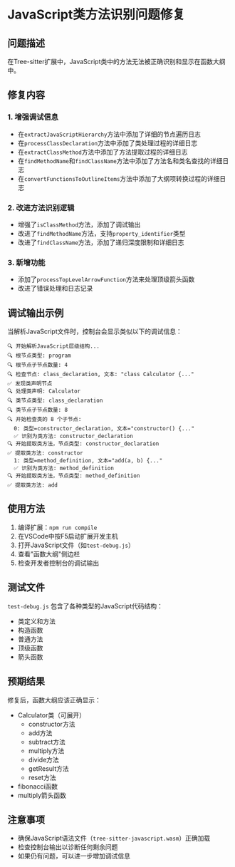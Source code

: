 # JavaScript类方法识别问题修复

## 问题描述
在Tree-sitter扩展中，JavaScript类中的方法无法被正确识别和显示在函数大纲中。

## 修复内容

### 1. 增强调试信息
- 在`extractJavaScriptHierarchy`方法中添加了详细的节点遍历日志
- 在`processClassDeclaration`方法中添加了类处理过程的详细日志
- 在`extractClassMethod`方法中添加了方法提取过程的详细日志
- 在`findMethodName`和`findClassName`方法中添加了方法名和类名查找的详细日志
- 在`convertFunctionsToOutlineItems`方法中添加了大纲项转换过程的详细日志

### 2. 改进方法识别逻辑
- 增强了`isClassMethod`方法，添加了调试输出
- 改进了`findMethodName`方法，支持`property_identifier`类型
- 改进了`findClassName`方法，添加了递归深度限制和详细日志

### 3. 新增功能
- 添加了`processTopLevelArrowFunction`方法来处理顶级箭头函数
- 改进了错误处理和日志记录

## 调试输出示例

当解析JavaScript文件时，控制台会显示类似以下的调试信息：

```
🔍 开始解析JavaScript层级结构...
🔍 根节点类型: program
🔍 根节点子节点数量: 4
🔍 检查节点: class_declaration, 文本: "class Calculator {..."
✅ 发现类声明节点
🔍 处理类声明: Calculator
🔍 类节点类型: class_declaration
🔍 类节点子节点数量: 8
🔍 开始检查类的 8 个子节点:
  0: 类型=constructor_declaration, 文本="constructor() {..."
  ✅ 识别为类方法: constructor_declaration
🔍 开始提取类方法，节点类型: constructor_declaration
✅ 提取类方法: constructor
  1: 类型=method_definition, 文本="add(a, b) {..."
  ✅ 识别为类方法: method_definition
🔍 开始提取类方法，节点类型: method_definition
✅ 提取类方法: add
```

## 使用方法

1. 编译扩展：`npm run compile`
2. 在VSCode中按F5启动扩展开发主机
3. 打开JavaScript文件（如`test-debug.js`）
4. 查看"函数大纲"侧边栏
5. 检查开发者控制台的调试输出

## 测试文件

`test-debug.js` 包含了各种类型的JavaScript代码结构：
- 类定义和方法
- 构造函数
- 普通方法
- 顶级函数
- 箭头函数

## 预期结果

修复后，函数大纲应该正确显示：
- Calculator类（可展开）
  - constructor方法
  - add方法
  - subtract方法
  - multiply方法
  - divide方法
  - getResult方法
  - reset方法
- fibonacci函数
- multiply箭头函数

## 注意事项

- 确保JavaScript语法文件（`tree-sitter-javascript.wasm`）正确加载
- 检查控制台输出以诊断任何剩余问题
- 如果仍有问题，可以进一步增加调试信息 
